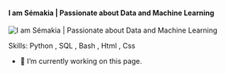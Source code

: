 #### I am Sémakia | Passionate about Data and Machine Learning
![I am Sémakia | Passionate about Data and Machine Learning](../images/banner.png)


Skills: Python , SQL , Bash , Html , Css 

- 🔭 I’m currently working on this page. 




